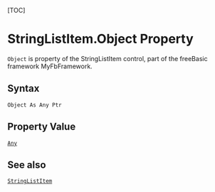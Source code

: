 [TOC]
# StringListItem.Object Property

`Object` is property of the StringListItem control, part of the freeBasic framework MyFbFramework.
## Syntax
```freeBasic
Object As Any Ptr
```
## Property Value
[`Any`]("https://www.freebasic.net/wiki/KeyPgAny")
## See also
[`StringListItem`](StringListItem.md)
